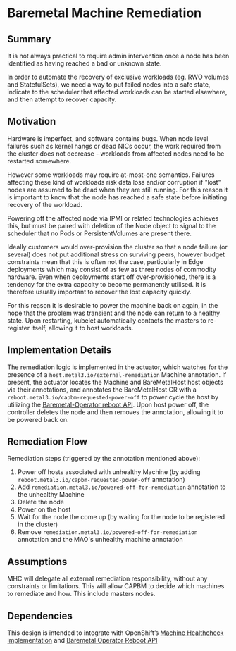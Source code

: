 # Baremetal Machine Remediation

## Summary

It is not always practical to require admin intervention once a node has been
identified as having reached a bad or unknown state.

In order to automate the recovery of exclusive workloads (eg. RWO volumes and
StatefulSets), we need a way to put failed nodes into a safe state, indicate to
the scheduler that affected workloads can be started elsewhere, and then
attempt to recover capacity.

## Motivation

Hardware is imperfect, and software contains bugs. When node level failures
such as kernel hangs or dead NICs occur, the work required from the cluster
does not decrease - workloads from affected nodes need to be restarted
somewhere. 

However some workloads may require at-most-one semantics. Failures affecting
these kind of workloads risk data loss and/or corruption if "lost" nodes are
assumed to be dead when they are still running.  For this reason it is
important to know that the node has reached a safe state before initiating
recovery of the workload.

Powering off the affected node via IPMI or related technologies achieves this,
but must be paired with deletion of the Node object to signal to the scheduler
that no Pods or PersistentVolumes are present there.

Ideally customers would over-provision the cluster so that a node failure (or
several) does not put additional stress on surviving peers, however budget
constraints mean that this is often not the case, particularly in Edge
deployments which may consist of as few as three nodes of commodity hardware. 
Even when deployments start off over-provisioned, there is a tendency for the
extra capacity to become permanently utilised.  It is therefore usually
important to recover the lost capacity quickly.

For this reason it is desirable to power the machine back on again, in the hope
that the problem was transient and the node can return to a healthy state.
Upon restarting, kubelet automatically contacts the masters to re-register
itself, allowing it to host workloads.

## Implementation Details

The remediation logic is implemented in the actuator, which watches for the
presence of a `host.metal3.io/external-remediation` Machine
annotation. If present, the actuator locates the Machine
and BareMetalHost host objects via their annotations, and annotates the BareMetalHost
CR with a `reboot.metal3.io/capbm-requested-power-off` to power cycle the host by
utilizing the [Baremetal-Operator reboot API](https://github.com/metal3-io/metal3-docs/blob/master/design/reboot-interface.md).
Upon host power off, the controller deletes the node and then removes the annotation,
allowing it to be powered back on.

## Remediation Flow

Remediation steps (triggered by the annotation mentioned above):
1) Power off hosts associated with unhealthy Machine (by adding
`reboot.metal3.io/capbm-requested-power-off` annotation)
2) Add `remediation.metal3.io/powered-off-for-remediation` annotation to the unhealthy Machine
3) Delete the node
4) Power on the host
5) Wait for the node the come up (by waiting for the node to be registered in the cluster)
6) Remove `remediation.metal3.io/powered-off-for-remediation` annotation and the MAO's unhealthy
machine annotation

## Assumptions

MHC will delegate all external remediation responsibility, without any constraints
or limitations. This will allow CAPBM to decide which machines to remediate and how.
This include masters nodes.

## Dependencies

This design is intended to integrate with OpenShift’s [Machine Healthcheck
implementation](https://github.com/openshift/machine-api-operator/blob/master/pkg/controller/machinehealthcheck/machinehealthcheck_controller.go#L407)
 and [Baremetal Operator Reboot API](https://github.com/metal3-io/baremetal-operator/pull/424)